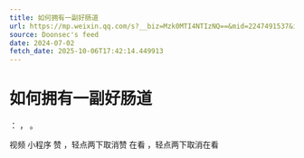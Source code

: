 ```yaml
---
title: 如何拥有一副好肠道
url: https://mp.weixin.qq.com/s?__biz=Mzk0MTI4NTIzNQ==&mid=2247491537&idx=1&sn=46761299195b658bbd5163f456efb843
source: Doonsec's feed
date: 2024-07-02
fetch_date: 2025-10-06T17:42:14.449913
---
```


# 如何拥有一副好肠道

：
，
。

视频
小程序
赞
，轻点两下取消赞
在看
，轻点两下取消在看